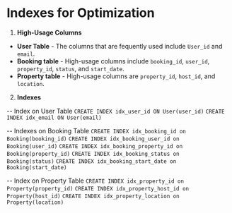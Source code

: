 # Indexes for Optimization

1. **High-Usage Columns**

- **User Table** - The columns that are fequently used include ```User_id``` and ```email```.
- **Booking table** - High-usage columns include ```booking_id```, ```user_id```, ```property_id```, ```status```, and ```start_date```.
- **Property table** - High-usage columns are ```property_id```, ```host_id```, and ```location```. 


2. **Indexes**


-- Index on User Table
```CREATE INDEX idx_user_id ON User(user_id)```
```CREATE INDEX idx_email ON User(email)```

-- Indexes on Booking Table
```CREATE INDEX idx_booking_id on Booking(booking_id)```
```CREATE INDEX idx_booking_user_id on Booking(user_id)```
```CREATE INDEX idx_booking_property_id on Booking(property_id)```
```CREATE INDEX idx_booking_status on Booking(status)```
```CREATE INDEX idx_booking_start_date on Booking(start_date)```

-- Index on Property Table
```CREATE INDEX idx_property_id on Property(property_id)```
```CREATE INDEX idx_property_host_id on Property(host_id)```
```CREATE INDEX idx_property_location on Property(location)```
